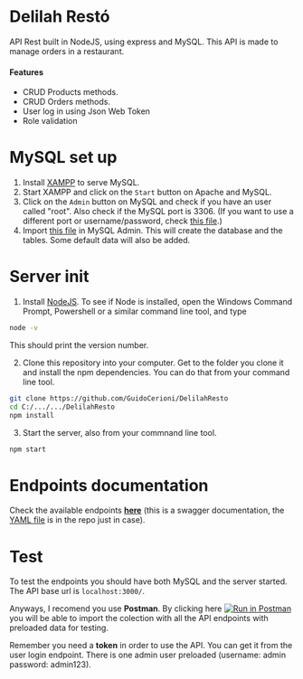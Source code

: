 # Delilah Restó 
API Rest built in NodeJS, using express and MySQL. This API is made to manage orders in a restaurant.

#### Features
- CRUD Products methods.
- CRUD Orders methods.
- User log in using Json Web Token
- Role validation

# MySQL set up
1. Install [XAMPP](https://www.apachefriends.org/index.html) to serve MySQL.
2. Start XAMPP and click on the `Start` button on Apache and MySQL.
3. Click on the `Admin` button on MySQL and check if you have an user called "root". Also check if the MySQL port is 3306. (If you want to use a different port or username/password, check [this file](./src/db/config.js).)
4. Import [this file](./src/db/databaseQueries.sql) in MySQL Admin. This will create the database and the tables. Some default data will also be added.

# Server init
1. Install [NodeJS](https://nodejs.org). To see if Node is installed, open the Windows Command Prompt, Powershell or a similar command line tool, and type
```bash
node -v
```
This should print the version number.

2. Clone this repository into your computer. Get to the folder you clone it and install the npm dependencies. You can do that from your command line tool.
```bash
git clone https://github.com/GuidoCerioni/DelilahResto
cd C:/.../.../DelilahResto
npm install
```

3. Start the server, also from your commnand line tool.
```bash
npm start
```

# Endpoints documentation
Check the available endpoints [__here__](https://app.swaggerhub.com/apis-docs/GuidoCerioni/Resto/1.0.0) (this is a swagger documentation, the [YAML file](./documentation/DelilahRestoAPI.yaml) is in the repo just in case).

# Test
To test the endpoints you should have both MySQL and the server started. The API base url is `localhost:3000/`.

Anyways, I recomend you use __Postman__. By clicking here [![Run in Postman](https://run.pstmn.io/button.svg)](https://app.getpostman.com/run-collection/23a3a827e5984806c6a0) you will be able to import the colection with all the API endpoints with preloaded data for testing.

Remember you need a __token__ in order to use the API. You can get it from the user login endpoint. There is one admin user preloaded (username: admin password: admin123).






